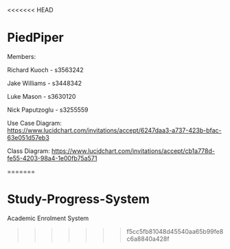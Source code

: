 <<<<<<< HEAD
# PiedPiper

Members: 

Richard Kuoch - s3563242

Jake Williams - s3448342 

Luke Mason - s3630120

Nick Paputzoglu - s3255559

Use Case Diagram: https://www.lucidchart.com/invitations/accept/6247daa3-a737-423b-bfac-63e051d57eb3

Class Diagram: https://www.lucidchart.com/invitations/accept/cb1a778d-fe55-4203-98a4-1e00fb75a571



=======
# Study-Progress-System
Academic Enrolment System
>>>>>>> f5cc5fb81048d45540aa65b99fe8c6a8840a428f
